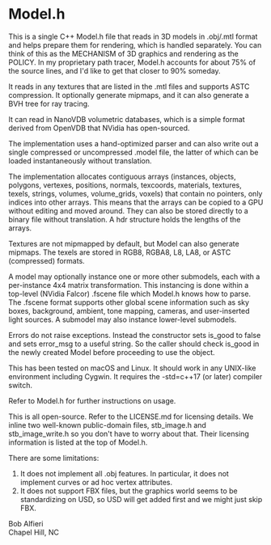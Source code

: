 # Model.h

This is a single C++ Model.h file that reads in 3D models in .obj/.mtl format
and helps prepare them for rendering, which is handled separately.  You can think of this as the MECHANISM of 3D
graphics and rendering as the POLICY. In my proprietary path tracer, Model.h accounts for about 75% of the source lines, and I'd like to get that closer to 90% someday.

It reads in any textures that are listed in the .mtl files and supports ASTC compression.
It optionally generate mipmaps, and it can also generate a BVH tree for ray tracing.

It can read in NanoVDB volumetric databases, which is a simple format derived from OpenVDB that NVidia has open-sourced.

The implementation uses a hand-optimized parser and can also write out a single compressed or uncompressed .model file, 
the latter of which can be loaded instantaneously without translation.

The implementation allocates contiguous arrays (instances, objects, polygons, vertexes, positions, normals, texcoords, materials, textures, texels, strings, volumes, volume_grids, voxels) that contain no pointers, only indices into other arrays.  This means that the arrays can be copied to a GPU without editing and moved around.  They can also be stored directly to a binary file without translation.  A hdr structure holds the lengths of the arrays.  

Textures are not mipmapped by default, but Model can also generate mipmaps.  The texels are stored in RGB8, RGBA8, L8, LA8, or ASTC (compressed) formats.

A model may optionally instance one or more other submodels, each with a per-instance 4x4 matrix transformation.  This instancing is done within a top-level (NVidia Falcor) .fscene file which Model.h knows how to parse.  The .fscene format supports other global scene information such as sky boxes, background, ambient, tone mapping, cameras, and user-inserted light sources.  A submodel may also instance lower-level submodels.

Errors do not raise exceptions.  Instead the constructor sets is_good to false and sets error_msg to a useful string.  So the caller should check is_good in the newly created Model before proceeding to use the object.

This has been tested on macOS and Linux.  It should work in any UNIX-like environment including Cygwin. It requires the -std=c++17 
(or later) compiler switch.

Refer to Model.h for further instructions on usage.

This is all open-source.  Refer to the LICENSE.md for licensing details.  We inline two well-known public-domain files, stb_image.h and
stb_image_write.h so you don't have to worry about that.  Their licensing information is listed at the top of Model.h.

There are some limitations:

1) It does not implement all .obj features.  In particular, it does not implement curves or ad hoc vertex attributes.
2) It does not support FBX files, but the graphics world seems to be standardizing on USD, so USD will get added first and we might just skip FBX.

Bob Alfieri<br>
Chapel Hill, NC
